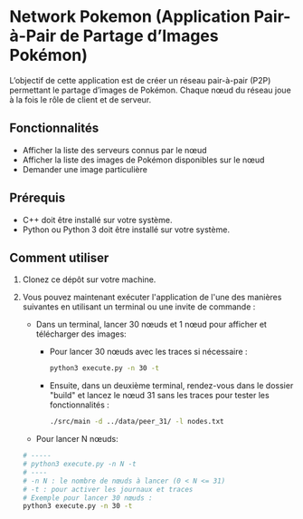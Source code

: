 # Network Pokemon (Application Pair-à-Pair de Partage d’Images Pokémon)

L’objectif de cette application est de créer un réseau pair-à-pair (P2P) permettant le partage d’images de Pokémon. Chaque nœud du réseau joue à la fois le rôle de client et de serveur.

## Fonctionnalités

- Afficher la liste des serveurs connus par le nœud
- Afficher la liste des images de Pokémon disponibles sur le nœud
- Demander une image particulière

## Prérequis

- C++ doit être installé sur votre système.
- Python ou Python 3 doit être installé sur votre système.

## Comment utiliser

1. Clonez ce dépôt sur votre machine.

2. Vous pouvez maintenant exécuter l'application de l'une des manières suivantes en utilisant un terminal ou une invite de commande :
    
    - Dans un terminal, lancer 30 nœuds et 1 nœud pour afficher et télécharger des images:  
      - Pour lancer 30 nœuds avec les traces si nécessaire :
        ```bash
        python3 execute.py -n 30 -t
        ```

      - Ensuite, dans un deuxième terminal, rendez-vous dans le dossier "build" et lancez le nœud 31 sans les traces pour tester les fonctionnalités :
        ```bash
        ./src/main -d ../data/peer_31/ -l nodes.txt
        ```
    - Pour lancer N nœuds:
     ```bash
     # -----
     # python3 execute.py -n N -t 
     # ----
     # -n N : le nombre de nœuds à lancer (0 < N <= 31) 
     # -t : pour activer les journaux et traces
     # Exemple pour lancer 30 nœuds :
     python3 execute.py -n 30 -t
     ```

